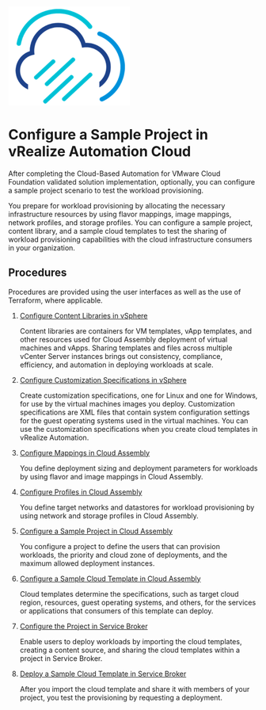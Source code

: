 ![Rainpole](../images/icon-rainpole.png)

# Configure a Sample Project in vRealize Automation Cloud

After completing the Cloud-Based Automation for VMware Cloud Foundation validated solution implementation, optionally, you can configure a sample project scenario to test the workload provisioning.

You prepare for workload provisioning by allocating the necessary infrastructure resources by using flavor mappings, image mappings, network profiles, and storage profiles. You can configure a sample project, content library, and a sample cloud templates to test the sharing of workload provisioning capabilities with the cloud infrastructure consumers in your organization.

## Procedures

Procedures are provided using the user interfaces as well as the use of Terraform, where applicable.

1. [Configure Content Libraries in vSphere](1-configure-content-libraries.md)

   Content libraries are containers for VM templates, vApp templates, and other resources used for Cloud Assembly deployment of virtual machines and vApps. Sharing templates and files across multiple vCenter Server instances brings out consistency, compliance, efficiency, and automation in deploying workloads at scale.

2. [Configure Customization Specifications in vSphere](2-configure-custom-specs.md)

   Create customization specifications, one for Linux and one for Windows, for use by the virtual machines images you deploy. Customization specifications are XML files that contain system configuration settings for the guest operating systems used in the virtual machines. You can use the customization specifications when you create cloud templates in vRealize Automation.

3. [Configure Mappings in Cloud Assembly](3-configure-mappings.md)

   You define deployment sizing and deployment parameters for workloads by using flavor and image mappings in Cloud Assembly.

4. [Configure Profiles in Cloud Assembly](4-configure-profiles.md)

   You define target networks and datastores for workload provisioning by using network and storage profiles in Cloud Assembly.

5. [Configure a Sample Project in Cloud Assembly](5-configure-project.md)

   You configure a project to define the users that can provision workloads, the priority and cloud zone of deployments, and the maximum allowed deployment instances.

6. [Configure a Sample Cloud Template in Cloud Assembly](6-configure-cloud-template.md)

   Cloud templates determine the specifications, such as target cloud region, resources, guest operating systems, and others, for the services or applications that consumers of this template can deploy.

7. [Configure the Project in Service Broker](7-configure-project-service-broker.md)

   Enable users to deploy workloads by importing the cloud templates, creating a content source, and sharing the cloud templates within a project in Service Broker.

8. [Deploy a Sample Cloud Template in Service Broker](8-deploy-cloud-template.md)

   After you import the cloud template and share it with members of your project, you test the provisioning by requesting a deployment.